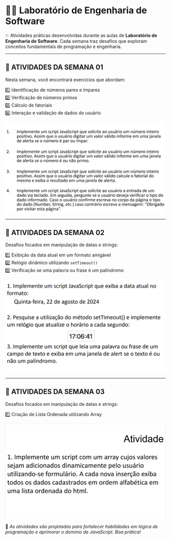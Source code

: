 # 🧑‍💻 Laboratório de Engenharia de Software

✨ Atividades práticas desenvolvidas durante as aulas de **Laboratório de Engenharia de Software**. Cada semana traz desafios que exploram conceitos fundamentais de programação e engenharia.

---

## 📅 ATIVIDADES DA SEMANA 01

Nesta semana, você encontrará exercícios que abordam:

1️⃣ Identificação de números pares e ímpares  
2️⃣ Verificação de números primos  
3️⃣ Cálculo de fatoriais  
4️⃣ Interação e validação de dados do usuário

<img src="img/Atividade1(1-4).png" alt="Atividade" width="600">

---

## 📅 ATIVIDADES DA SEMANA 02

Desafios focados em manipulação de datas e strings:

1️⃣ Exibição da data atual em um formato amigável  
2️⃣ Relógio dinâmico utilizando `setTimeout()`  
3️⃣ Verificação se uma palavra ou frase é um palíndromo

<img src="img/Atividade2(1-3).png" alt="Atividade" width="600">

---

## 📅 ATIVIDADES DA SEMANA 03

Desafios focados em manipulação de datas e strings:

1️⃣ Criação de Lista Ordenada utilizando Array  

<img src="img/Atividade 3(1).png" alt="Atividade" width="600">


📝 *As atividades são projetadas para fortalecer habilidades em lógica de programação e aprimorar o domínio de JavaScript. Boa prática!*
